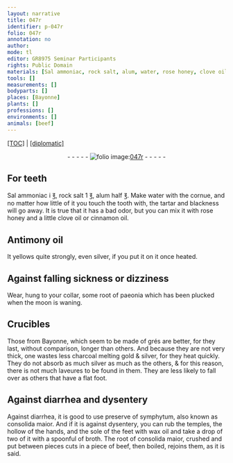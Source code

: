 ```yaml
---
layout: narrative
title: 047r
identifier: p-047r
folio: 047r
annotation: no
author:
mode: tl
editor: GR8975 Seminar Participants
rights: Public Domain
materials: [Sal ammoniac, rock salt, alum, water, rose honey, clove oil, cinnamon oil, Antimony oil, silver, paeonia, grés, charcoal, gold, laveures, symphytum, consolida maior, wax oil, broth, beef]
tools: []
measurements: []
bodyparts: []
places: [Bayonne]
plants: []
professions: []
environments: []
animals: [beef]
---
```


<p><a href="{{ site.baseurl }}/translation/">[TOC]</a> | <a href="{{ site.baseurl }}/texts/p-047r_tc/" target="_blank">[diplomatic]</a></p><div class="folio" align="center">- - - - - <a href="http://gallica.bnf.fr/ark:/12148/btv1b10500001g/f99.image" target="_blank"><img src="https://cu-mkp.github.io/2017-workshop-edition/assets/photo-icon.png" alt="folio image: " style="display:inline-block; margin-bottom:-3px;"/>047r</a> - - - - - </div>  
  

## For teeth

 
<span class="m">Sal ammoniac</span> i ℥, <span class="m">rock salt</span> 1 ℥, <span class="m">alum</span> half ℥. Make <span class="m">water</span> with the cornue, and no matter how little of it you touch the tooth with, the tartar and blackness will go away. It is true that it has a bad odor, but you can mix it with <span class="m">rose honey</span> and a little <span class="m">clove oil</span> or <span class="m">cinnamon<span class="sup"> oil</span></span>. 
 
 
  

## <span class="m">Antimony oil</span>

 
It yellows quite strongly, even <span class="m">silver</span>, if you put it on it once heated. 
 
 
  

## Against falling sickness or dizziness

 
Wear, hung to your collar, some root of <span class="m">paeonia</span> which has been plucked when the moon is waning. 
 
 
  

## Crucibles

 
Those from <span class="pl">Bayonne</span>, which seem to be made of <span class="m">grés</span> are better, for they last, without comparison, longer than others. And because they are not very thick, one wastes less <span class="m">charcoal</span> melting <span class="m">gold</span> & <span class="m">silver</span>, for they heat quickly. They do not absorb as much <span class="m">silver</span> as much as the others, & for this reason, there is not much <span class="m">laveures</span> to be found in them. They are less likely to fall over as others that have a flat foot. 
 
 
  

## Against diarrhea and dysentery

 
Against diarrhea, it is good to use preserve of <span class="m">symphytum</span>, also <span class="x">known as</span> <span class="m">consolida maior</span>. And if it is against dysentery, you can rub the temples, the hollow of the hands, and the sole of the feet with <span class="m">wax oil</span> and take a drop of two of it with a spoonful of <span class="m">broth</span>. The root of <span class="m">consolida maior</span>, crushed and put between <span class="del">pieces</span> cuts in a piece of <span class="m"><span class="al">beef</span></span>, then boiled, rejoins them, as it is said. 
 
